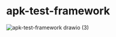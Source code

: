 # apk-test-framework

![apk-test-framework drawio (3)](https://user-images.githubusercontent.com/36144069/194479839-68bcdad7-757f-4285-a449-6af168505a1c.png)
